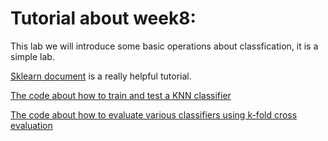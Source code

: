 # Tutorial about week8:

This lab we will introduce some basic operations about classfication, it is a simple lab.<br>

[Sklearn document](https://scikit-learn.org/stable/user_guide.html) is a really helpful tutorial.<br>

[The code about how to train and test a KNN classifier]()<br>

[The code about how to evaluate various classifiers using k-fold cross evaluation]()
